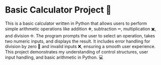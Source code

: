 # Basic Calculator Project 🧮

This is a basic calculator written in Python that allows users to perform simple arithmetic operations like addition ➕, subtraction ➖, multiplication ✖️, and division ➗. The program prompts the user to select an operation, takes two numeric inputs, and displays the result. It includes error handling for division by zero 🚫 and invalid inputs ❌, ensuring a smooth user experience. This project demonstrates my understanding of control structures, user input handling, and basic arithmetic in Python. 💻



